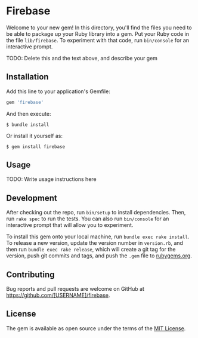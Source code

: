 # Firebase

Welcome to your new gem! In this directory, you'll find the files you need to be able to package up your Ruby library into a gem. Put your Ruby code in the file `lib/firebase`. To experiment with that code, run `bin/console` for an interactive prompt.

TODO: Delete this and the text above, and describe your gem

## Installation

Add this line to your application's Gemfile:

```ruby
gem 'firebase'
```

And then execute:

    $ bundle install

Or install it yourself as:

    $ gem install firebase

## Usage

TODO: Write usage instructions here

## Development

After checking out the repo, run `bin/setup` to install dependencies. Then, run `rake spec` to run the tests. You can also run `bin/console` for an interactive prompt that will allow you to experiment.

To install this gem onto your local machine, run `bundle exec rake install`. To release a new version, update the version number in `version.rb`, and then run `bundle exec rake release`, which will create a git tag for the version, push git commits and tags, and push the `.gem` file to [rubygems.org](https://rubygems.org).

## Contributing

Bug reports and pull requests are welcome on GitHub at https://github.com/[USERNAME]/firebase.


## License

The gem is available as open source under the terms of the [MIT License](https://opensource.org/licenses/MIT).
